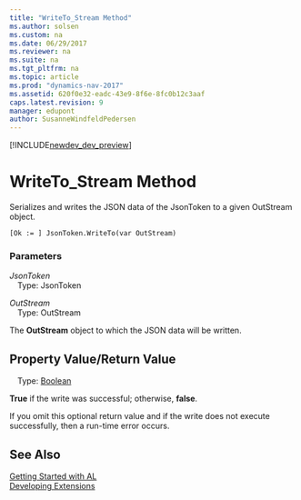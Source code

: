 ```yaml
---
title: "WriteTo_Stream Method"
ms.author: solsen
ms.custom: na
ms.date: 06/29/2017
ms.reviewer: na
ms.suite: na
ms.tgt_pltfrm: na
ms.topic: article
ms.prod: "dynamics-nav-2017"
ms.assetid: 620f0e32-eadc-43e9-8f6e-8fc0b12c3aaf
caps.latest.revision: 9
manager: edupont
author: SusanneWindfeldPedersen
---
```


[!INCLUDE[newdev_dev_preview](../includes/newdev_dev_preview.md)]

# WriteTo_Stream Method

Serializes and writes the JSON data of the JsonToken to a given OutStream object.

```
[Ok := ] JsonToken.WriteTo(var OutStream)
```

### Parameters
*JsonToken*  
&emsp;Type: JsonToken

*OutStream*  
&emsp;Type: OutStream

The **OutStream** object to which the JSON data will be written.

## Property Value/Return Value
&emsp;Type: [Boolean](/datatypes/devenv-boolean-data-type.md)

**True** if the write was successful; otherwise, **false**.

If you omit this optional return value and if the write does not execute successfully, then a run-time error occurs.

## See Also
[Getting Started with AL](../devenv-get-started.md)  
[Developing Extensions](../devenv-dev-overview.md)
